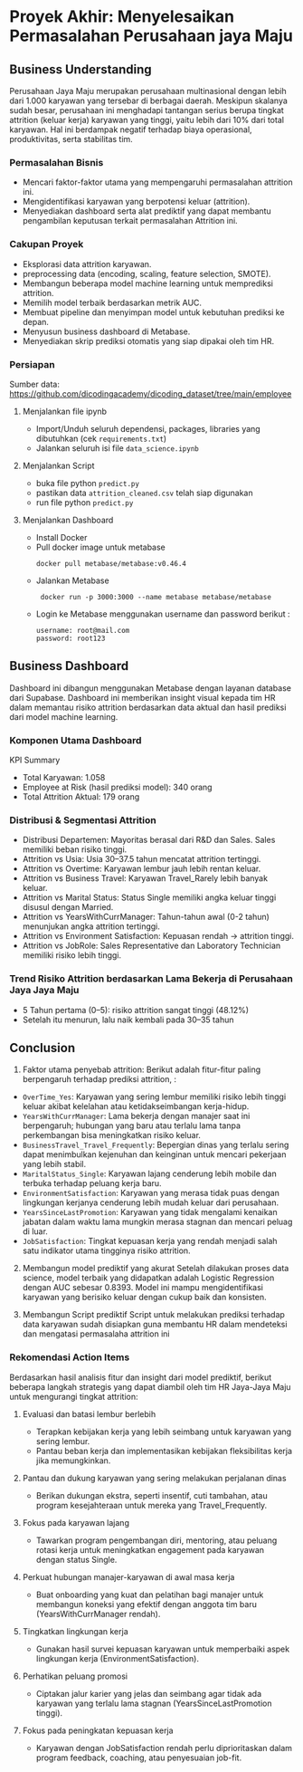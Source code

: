 # Proyek Akhir: Menyelesaikan Permasalahan Perusahaan jaya Maju

## Business Understanding

Perusahaan Jaya Maju merupakan perusahaan multinasional dengan lebih dari 1.000 karyawan yang tersebar di berbagai daerah. Meskipun skalanya sudah besar, perusahaan ini menghadapi tantangan serius berupa tingkat attrition (keluar kerja) karyawan yang tinggi, yaitu lebih dari 10% dari total karyawan. Hal ini berdampak negatif terhadap biaya operasional, produktivitas, serta stabilitas tim.

### Permasalahan Bisnis

- Mencari faktor-faktor utama yang mempengaruhi permasalahan attrition ini.
- Mengidentifikasi karyawan yang berpotensi keluar (attrition).
- Menyediakan dashboard serta alat prediktif yang dapat membantu pengambilan keputusan terkait permasalahan Attrition ini.

### Cakupan Proyek

- Eksplorasi data attrition karyawan.
- preprocessing data (encoding, scaling, feature selection, SMOTE).
- Membangun beberapa model machine learning untuk memprediksi attrition.
- Memilih model terbaik berdasarkan metrik AUC.
- Membuat pipeline dan menyimpan model untuk kebutuhan prediksi ke depan.
- Menyusun business dashboard di Metabase.
- Menyediakan skrip prediksi otomatis yang siap dipakai oleh tim HR.

### Persiapan

Sumber data: https://github.com/dicodingacademy/dicoding_dataset/tree/main/employee

1. Menjalankan file ipynb
   - Import/Unduh seluruh dependensi, packages, libraries yang dibutuhkan (cek ``requirements.txt``)
   - Jalankan seluruh isi file ```data_science.ipynb```
   
2. Menjalankan Script
   - buka file python ```predict.py```
   - pastikan data ```attrition_cleaned.csv``` telah siap digunakan
   - run file python ```predict.py```
  
3. Menjalankan Dashboard
   - Install Docker
   - Pull docker image untuk metabase
     ```
     docker pull metabase/metabase:v0.46.4
     ```
   - Jalankan Metabase
      ```
       docker run -p 3000:3000 --name metabase metabase/metabase
      ```
   - Login ke Metabase menggunakan username dan password berikut :
     ```
     username: root@mail.com
     password: root123
     ```

## Business Dashboard

Dashboard ini dibangun menggunakan Metabase dengan layanan database dari Supabase. Dashboard ini memberikan insight visual kepada tim HR dalam memantau risiko attrition berdasarkan data aktual dan hasil prediksi dari model machine learning.

### Komponen Utama Dashboard

KPI Summary
- Total Karyawan: 1.058
- Employee at Risk (hasil prediksi model): 340 orang
- Total Attrition Aktual: 179 orang

### Distribusi & Segmentasi Attrition
- Distribusi Departemen: Mayoritas berasal dari R&D dan Sales. Sales memiliki beban risiko tinggi.
- Attrition vs Usia: Usia 30–37.5 tahun mencatat attrition tertinggi.
- Attrition vs Overtime: Karyawan lembur jauh lebih rentan keluar.
- Attrition vs Business Travel: Karyawan Travel_Rarely lebih banyak keluar.
- Attrition vs Marital Status: Status Single memiliki angka keluar tinggi disusul dengan Married.
- Attrition vs YearsWithCurrManager: Tahun-tahun awal (0-2 tahun) menunjukan angka attrition tertinggi.
- Attrition vs Environment Satisfaction: Kepuasan rendah → attrition tinggi.
- Attrition vs JobRole: Sales Representative dan Laboratory Technician memiliki risiko lebih tinggi.

### Trend Risiko Attrition berdasarkan Lama Bekerja di Perusahaan Jaya Jaya Maju
- 5 Tahun pertama (0–5): risiko attrition sangat tinggi (48.12%)
- Setelah itu menurun, lalu naik kembali pada 30–35 tahun

## Conclusion
1. Faktor utama penyebab attrition:
Berikut adalah fitur-fitur paling berpengaruh terhadap prediksi attrition, :
- `OverTime_Yes`: Karyawan yang sering lembur memiliki risiko lebih tinggi keluar akibat kelelahan atau ketidakseimbangan kerja-hidup.
- `YearsWithCurrManager`: Lama bekerja dengan manajer saat ini berpengaruh; hubungan yang baru atau terlalu lama tanpa perkembangan bisa meningkatkan risiko keluar.
- `BusinessTravel_Travel_Frequently`: Bepergian dinas yang terlalu sering dapat menimbulkan kejenuhan dan keinginan untuk mencari pekerjaan yang lebih stabil.
- `MaritalStatus_Single`: Karyawan lajang cenderung lebih mobile dan terbuka terhadap peluang kerja baru.
- `EnvironmentSatisfaction`: Karyawan yang merasa tidak puas dengan lingkungan kerjanya cenderung lebih mudah keluar dari perusahaan.
- `YearsSinceLastPromotion`: Karyawan yang tidak mengalami kenaikan jabatan dalam waktu lama mungkin merasa stagnan dan mencari peluag di luar.
- `JobSatisfaction`: Tingkat kepuasan kerja yang rendah menjadi salah satu indikator utama tingginya risiko attrition. 
  
2. Membangun model prediktif yang akurat
Setelah dilakukan proses data science, model terbaik yang didapatkan adalah Logistic Regression dengan AUC sebesar 0.8393. Model ini mampu mengidentifikasi karyawan yang berisiko keluar dengan cukup baik dan konsisten.

3. Membangun Script prediktif
Script untuk melakukan prediksi terhadap data karyawan sudah disiapkan guna membantu HR dalam mendeteksi dan mengatasi permasalaha attrition ini

### Rekomendasi Action Items 

Berdasarkan hasil analisis fitur dan insight dari model prediktif, berikut beberapa langkah strategis yang dapat diambil oleh tim HR Jaya-Jaya Maju untuk mengurangi tingkat attrition:
1. Evaluasi dan batasi lembur berlebih
   - Terapkan kebijakan kerja yang lebih seimbang untuk karyawan yang sering lembur.
   - Pantau beban kerja dan implementasikan kebijakan fleksibilitas kerja jika memungkinkan.
     
2. Pantau dan dukung karyawan yang sering melakukan perjalanan dinas
   - Berikan dukungan ekstra, seperti insentif, cuti tambahan, atau program kesejahteraan untuk mereka yang Travel_Frequently.

3. Fokus pada karyawan lajang
   - Tawarkan program pengembangan diri, mentoring, atau peluang rotasi kerja untuk meningkatkan engagement pada karyawan dengan status Single.

4. Perkuat hubungan manajer-karyawan di awal masa kerja
   - Buat onboarding yang kuat dan pelatihan bagi manajer untuk membangun koneksi yang efektif dengan anggota tim baru (YearsWithCurrManager rendah).

5. Tingkatkan lingkungan kerja
   - Gunakan hasil survei kepuasan karyawan untuk memperbaiki aspek lingkungan kerja (EnvironmentSatisfaction).

6. Perhatikan peluang promosi
   - Ciptakan jalur karier yang jelas dan seimbang agar tidak ada karyawan yang terlalu lama stagnan (YearsSinceLastPromotion tinggi).

7. Fokus pada peningkatan kepuasan kerja
   - Karyawan dengan JobSatisfaction rendah perlu diprioritaskan dalam program feedback, coaching, atau penyesuaian job-fit.

